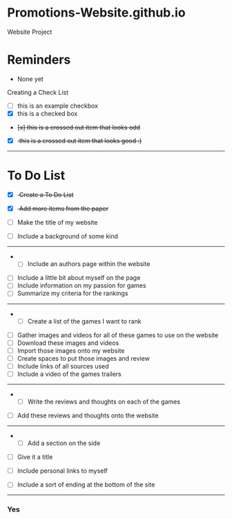 # Promotions-Website.github.io
Website Project

# Reminders
- None yet

Creating a Check List
- [ ] this is an example checkbox
- [x] this is a checked box
-  <del> [x] this is a crossed out item that looks odd </del>
-  [x] <del> this is a crossed out item that looks good :) </del>

---

# To Do List
- [x] <del> Create a To Do List </del>

- [x] <del> Add more items from the paper </del>
- [ ] Make the title of my website
- [ ] Include a background of some kind
---
- - [ ] Include an authors page within the website
- [ ] Include a little bit about myself on the page
- [ ] Include information on my passion for games
- [ ] Summarize my criteria for the rankings
---
- - [ ] Create a list of the games I want to rank
- [ ] Gather images and videos for all of these games to use on the website
- [ ] Download these images and videos
- [ ] Import those images onto my website
- [ ] Create spaces to put those images and review
- [ ] Include links of all sources used
- [ ] Include a video of the games trailers
--- 
- - [ ] Write the reviews and thoughts on each of the games
- [ ] Add these reviews and thoughts onto the website
--- 
- - [ ] Add a section on the side
- [ ] Give it a title
- [ ] Include personal links to myself
- [ ] Include a sort of ending at the bottom of the site









--- 

### Yes